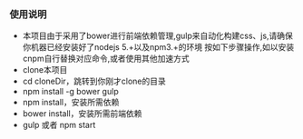 ### 使用说明
 * 本项目由于采用了bower进行前端依赖管理,gulp来自动化构建css、js,请确保你机器已经安装好了nodejs 5.+以及npm3.+的环境
 按如下步骤操作,如以安装cnpm自行替换对应命令,或者使用其他加速方式
  * clone本项目
  * cd cloneDir，跳转到你刚才clone的目录
  * npm install -g bower gulp
  * npm install，安装所需依赖
  * bower install，安装所需前端依赖
  * gulp 或者 npm start
